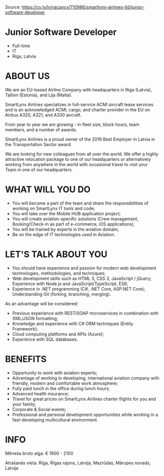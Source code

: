 
Source: <https://cv.lv/lv/vacancy/710986/smartlynx-airlines-ltd/junior-software-developer>

# Junior Software Developer

- Full-time
- IT
- Riga, Latvia

# ABOUT US

We are an EU-based Airline Company with headquarters in Riga (Latvia), Tallinn (Estonia), and Lija (Malta).

SmartLynx Airlines specializes in full-service ACMI aircraft lease services and is an acknowledged ACMI, cargo, and charter provider in the EU on Airbus A320, A321, and A330 aircraft. 

From year to year we are growing - in fleet size, block hours, team members, and a number of awards.

SmartLynx Airlines is a proud owner of the 2019 Best Employer in Latvia in the Transportation Sector award.

We are looking for new colleagues from all over the world. We offer a highly attractive relocation package to one of our headquarters or alternatively working from anywhere in the world with occasional travel to visit your Team in one of our headquarters. 

# WHAT WILL YOU DO

- You will become a part of the team and share the responsibilities of working on SmartLynx IT tools and code;
- You will take over the Mobile HUB application project;
- You will create aviation-specific solutions (Crew management, Booking/Check-in as part of e-commerce, iOS applications);
- You will be trained by experts in the aviation domain;
- Be on the edge of IT technologies used in Aviation.

# LET'S TALK ABOUT YOU

- You should have experience and passion for modern web development technologies, methodologies, and techniques;
- Web development skills such as HTML 5, CSS 3, JavaScript / jQuery; Experience with Node.js and JavaScript/TypeScript, ES6;
- Experience in .NET programming (C#, .NET Core, ASP.NET Core); Understanding Git (forking, branching, merging). 

As an advantage will be considered:

- Previous experience with REST/SOAP microservices in combination with XML/JSON formatting;
- Knowledge and experience with C# ORM techniques (Entity Framework);
- Cloud computing platforms and APIs (Azure);
- Experience with SQL databases.

# BENEFITS

- Opportunity to work with aviation experts;
- Advantage of working in developing, international aviation company with friendly, modern and comfortable work atmosphere;
- Fully paid lunch in the office during lunch hours;
- Advanced health insurance;
- Travel for great prices on SmartLynx Airlines charter flights for you and your family;
- Corporate & Social events;
- Professional and personal development opportunities while working in a fast-developing multicultural environment.

# INFO

Mēneša bruto alga: € 1900 - 2100

Atrašanās vieta: Rīga, Rīgas rajons, Latvija, Mazrūdas, Mārupes novads, Latvija
